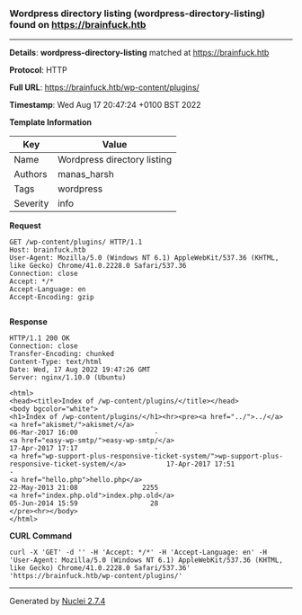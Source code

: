 ### Wordpress directory listing (wordpress-directory-listing) found on https://brainfuck.htb
---
**Details**: **wordpress-directory-listing**  matched at https://brainfuck.htb

**Protocol**: HTTP

**Full URL**: https://brainfuck.htb/wp-content/plugins/

**Timestamp**: Wed Aug 17 20:47:24 +0100 BST 2022

**Template Information**

| Key | Value |
|---|---|
| Name | Wordpress directory listing |
| Authors | manas_harsh |
| Tags | wordpress |
| Severity | info |

**Request**
```http
GET /wp-content/plugins/ HTTP/1.1
Host: brainfuck.htb
User-Agent: Mozilla/5.0 (Windows NT 6.1) AppleWebKit/537.36 (KHTML, like Gecko) Chrome/41.0.2228.0 Safari/537.36
Connection: close
Accept: */*
Accept-Language: en
Accept-Encoding: gzip


```

**Response**
```http
HTTP/1.1 200 OK
Connection: close
Transfer-Encoding: chunked
Content-Type: text/html
Date: Wed, 17 Aug 2022 19:47:26 GMT
Server: nginx/1.10.0 (Ubuntu)

<html>
<head><title>Index of /wp-content/plugins/</title></head>
<body bgcolor="white">
<h1>Index of /wp-content/plugins/</h1><hr><pre><a href="../">../</a>
<a href="akismet/">akismet/</a>                                           06-Mar-2017 16:00                   -
<a href="easy-wp-smtp/">easy-wp-smtp/</a>                                      17-Apr-2017 17:17                   -
<a href="wp-support-plus-responsive-ticket-system/">wp-support-plus-responsive-ticket-system/</a>          17-Apr-2017 17:51                   -
<a href="hello.php">hello.php</a>                                          22-May-2013 21:08                2255
<a href="index.php.old">index.php.old</a>                                      05-Jun-2014 15:59                  28
</pre><hr></body>
</html>

```


**CURL Command**
```
curl -X 'GET' -d '' -H 'Accept: */*' -H 'Accept-Language: en' -H 'User-Agent: Mozilla/5.0 (Windows NT 6.1) AppleWebKit/537.36 (KHTML, like Gecko) Chrome/41.0.2228.0 Safari/537.36' 'https://brainfuck.htb/wp-content/plugins/'
```
---
Generated by [Nuclei 2.7.4](https://github.com/projectdiscovery/nuclei)